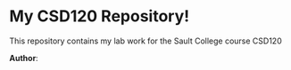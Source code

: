 # My CSD120 Repository!

This repository contains my lab work for the Sault College course CSD120

**Author**: <Joshua DeConto>
